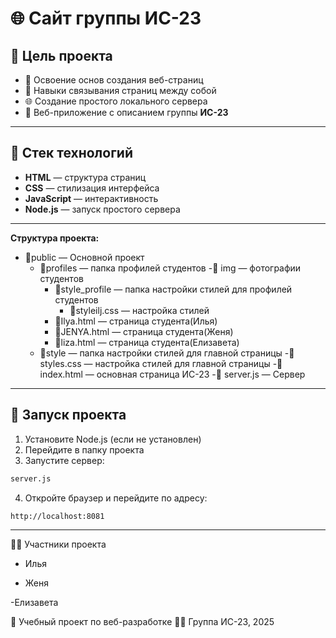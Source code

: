 # 🌐 Сайт группы ИС-23

## 🎯 Цель проекта

- 🧱 Освоение основ создания веб-страниц
- 🔗 Навыки связывания страниц между собой
- 🌐 Создание простого локального сервера
- 👥 Веб-приложение с описанием группы **ИС-23**

---

## 🧰 Стек технологий

- **HTML** — структура страниц
- **CSS** — стилизация интерфейса
- **JavaScript** — интерактивность
- **Node.js** — запуск простого сервера

---
**Структура проекта:**  
- 📁public — Основной проект
  - 📁profiles — папка профилей студентов
    -📁 img — фотографии студентов
    - 📁style_profile — папка настройки стилей для профилей студентов
      - 📄styleilj.css — настройка стилей 
    - 📄Ilya.html — страница студента(Илья)
    - 📄JENYA.html — страница студента(Женя)
    - 📄liza.html — страница студента(Елизавета)
  - 📁style — папка настройки стилей для главной страницы
    -📄 styles.css — настройка стилей для главной страницы
  -📄 index.html — основная страница ИС-23
-📄 server.js — Сервер
---

## 🚀 Запуск проекта

1. Установите Node.js (если не установлен)
2. Перейдите в папку проекта
3. Запустите сервер:

```bash
server.js
```
4. Откройте браузер и перейдите по адресу:
```bash
http://localhost:8081
```
---
👨‍🎓 Участники проекта
- Илья
  
- Женя

-Елизавета

📘 Учебный проект по веб-разработке
👨‍🏫 Группа ИС-23, 2025
